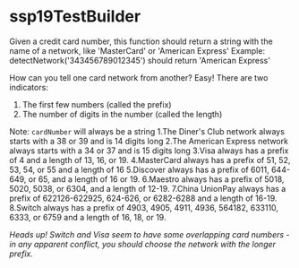 # ssp19TestBuilder

Given a credit card number, this function should return a string with the 
name of a network, like 'MasterCard' or 'American Express'
Example: detectNetwork('343456789012345') should return 'American Express'

How can you tell one card network from another? Easy! 
There are two indicators:
  1. The first few numbers (called the prefix)
  2. The number of digits in the number (called the length)

Note: `cardNumber` will always be a string
1.The Diner's Club network always starts with a 38 or 39 and is 14 digits long
2.The American Express network always starts with a 34 or 37 and is 15 digits long
3.Visa always has a prefix of 4 and a length of 13, 16, or 19.
4.MasterCard always has a prefix of 51, 52, 53, 54, or 55 and a length of 16
5.Discover always has a prefix of 6011, 644-649, or 65, and a length of 16 or 19.
6.Maestro always has a prefix of 5018, 5020, 5038, or 6304, and a length of 12-19.
7.China UnionPay always has a prefix of 622126-622925, 624-626, or 6282-6288 and a length of 16-19.
8.Switch always has a prefix of 4903, 4905, 4911, 4936, 564182, 633110, 6333, or 6759 and 
a length of 16, 18, or 19.

*Heads up! Switch and Visa seem to have some overlapping card numbers - in any apparent 
conflict, you should choose the network with the longer prefix.*
